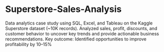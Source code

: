 # Superstore-Sales-Analysis
Data analytics case study using SQL, Excel, and Tableau on the Kaggle Superstore dataset (~10K records). Analyzed sales, profit, discounts, and customer behavior to uncover key trends and provide actionable business recommendations. Key outcome: Identified opportunities to improve profitability by 10–15%

